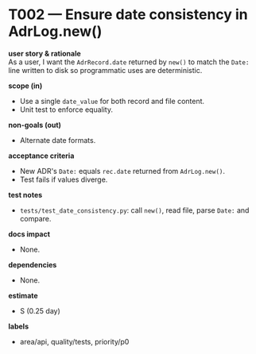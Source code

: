 # T002 — Ensure date consistency in AdrLog.new()

**user story & rationale**  
As a user, I want the `AdrRecord.date` returned by `new()` to match the
`Date:` line written to disk so programmatic uses are deterministic.

**scope (in)**

- Use a single `date_value` for both record and file content.
- Unit test to enforce equality.

**non-goals (out)**

- Alternate date formats.

**acceptance criteria**

- New ADR's `Date:` equals `rec.date` returned from `AdrLog.new()`.
- Test fails if values diverge.

**test notes**

- `tests/test_date_consistency.py`: call `new()`, read file, parse `Date:`
  and compare.

**docs impact**

- None.

**dependencies**

- None.

**estimate**

- S (0.25 day)

**labels**

- area/api, quality/tests, priority/p0
